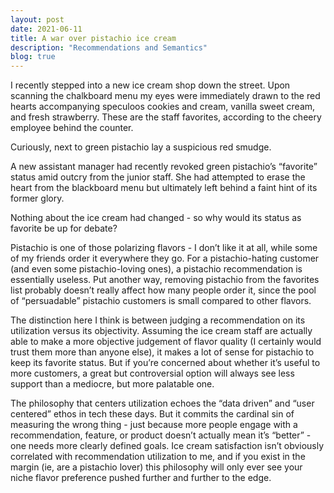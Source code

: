 ```yaml
---
layout: post
date: 2021-06-11
title: A war over pistachio ice cream
description: "Recommendations and Semantics"
blog: true
---
```


I recently stepped into a new ice cream shop down the street. Upon scanning the chalkboard menu my eyes were immediately drawn to the red hearts accompanying speculoos cookies and cream, vanilla sweet cream, and fresh strawberry. These are the staff favorites, according to the cheery employee behind the counter.

Curiously, next to green pistachio lay a suspicious red smudge.

A new assistant manager had recently revoked green pistachio’s “favorite” status amid outcry from the junior staff. She had attempted to erase the heart from the blackboard menu but ultimately left behind a faint hint of its former glory.

Nothing about the ice cream had changed - so why would its status as favorite be up for debate?

Pistachio is one of those polarizing flavors - I don’t like it at all, while some of my friends order it everywhere they go. For a pistachio-hating customer (and even some pistachio-loving ones), a pistachio recommendation is essentially useless. Put another way, removing pistachio from the favorites list probably doesn’t really affect how many people order it, since the pool of “persuadable” pistachio customers is small compared to other flavors.

The distinction here I think is between judging a recommendation on its utilization versus its objectivity. Assuming the ice cream staff are actually able to make a more objective judgement of flavor quality (I certainly would trust them more than anyone else), it makes a lot of sense for pistachio to keep its favorite status. But if you’re concerned about whether it’s useful to more customers, a great but controversial option will always see less support than a mediocre, but more palatable one.

The philosophy that centers utilization echoes the “data driven” and “user centered” ethos in tech these days. But it commits the cardinal sin of measuring the wrong thing - just because more people engage with a recommendation, feature, or product doesn’t actually mean it’s “better” - one needs more clearly defined goals. Ice cream satisfaction isn’t obviously correlated with recommendation utilization to me, and if you exist in the margin (ie, are a pistachio lover) this philosophy will only ever see your niche flavor preference pushed further and further to the edge.
